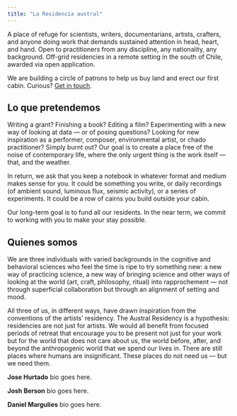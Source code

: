 ```yaml
---
title: "La Residencia austral"
---
```


A place of refuge for scientists, writers, documentarians, artists, crafters, and anyone doing work that demands sustained attention in head, heart, and hand. Open to practitioners from any discipline, any nationality, any background. Off-grid residencies in a remote setting in the south of Chile, awarded via open application.

We are building a circle of patrons to help us buy land and erect our first cabin. Curious? [Get in touch](mailto:info@australresidency.org).

## Lo que pretendemos

Writing a grant? Finishing a book? Editing a film? Experimenting with a new way of looking at data — or of posing questions? Looking for new inspiration as a performer, composer, environmental artist, or chado practitioner? Simply burnt out? Our goal is to create a place free of the noise of contemporary life, where the only urgent thing is the work itself — that, and the weather.

In return, we ask that you keep a notebook in whatever format and medium makes sense for you. It could be something you write, or daily recordings (of ambient sound, luminous flux, seismic activity), or a series of experiments. It could be a row of cairns you build outside your cabin.

Our long-term goal is to fund all our residents. In the near term, we commit to working with you to make your stay possible.

## Quienes somos

We are three individuals with varied backgrounds in the cognitive and behavioral sciences who feel the time is ripe to try something new: a new way of practicing science, a new way of bringing science and other ways of looking at the world (art, craft, philosophy, ritual) into rapprochement — not through superficial collaboration but through an alignment of setting and mood.

All three of us, in different ways, have drawn inspiration from the conventions of the artists’ residency. The Austral Residency is a hypothesis: residencies are not just for artists. We would all benefit from focused periods of retreat that encourage you to be present not just for your work but for the world that does not care about us, the world before, after, and beyond the anthropogenic world that we spend our lives in. There are still places where humans are insignificant. These places do not need us — but we need them.

**Jose Hurtado** bio goes here.

**Josh Berson** bio goes here.

**Daniel Margulies** bio goes here.
